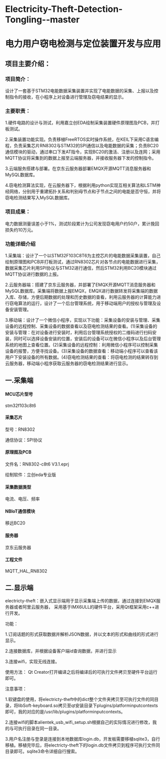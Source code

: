 # Electricity-Theft-Detection-Tongling--master
# 电力用户窃电检测与定位装置开发与应用
## 项目主要介绍：
### 项目简介：
设计了一套基于STM32电能数据采集装置并实现了电能数据的采集、上报以及控制指令的接收，在小程序上对设备进行管理及窃电结果的显示。
### 主要职责：
1.硬件电路的设计与测试，利用嘉立创EDA绘制采集装置硬件原理图及PCB，并打板测试。

2.采集装置功能实现。负责移植FreeRTOS实时操作系统，在KEIL下采用C语言编程，负责采集芯片RN8302与STM32的SPI通信以及电能数据的采集；负责BC20通信模块的驱动，通过串口下发AT指令，实现BC20的激活、注册以及连网；采用MQTT协议将采集到的数据上报至云端服务器，并接收服务器下发的控制指令。

3.云端服务搭建与部署。在京东云服务器部署EMQX开源MQTT消息服务器和MySQL数据库。

4.窃电检测算法实现，在云服务器下，根据利用python实现互相关算法和LSTM神经网络，分别用于重建拓扑关系和判别母节点和子节点之间的电能是否守恒，并将窃电检测结果写入MySQL数据库。
### 项目成果：
电力数据测量误差小于1%，测试阶段累计为公司发现窃电用户约50户，累计挽回损失约10万元。

### 功能详细介绍
1.采集端：设计了一个以STM32F103C8T6为主控芯片的电能数据采集装置，自己绘制原理图和PCB并打板测试，通过RN8302芯片对各节点的电能数据进行采集，数据采集芯片利用SPI协议与STM32进行通信，然后STM32利用BC20模块通过MQTT协议进行数据的上报。

2.云服务器端：搭建了京东云服务器，并部署了EMQX开源MQTT消息服务器和MySQL数据库。采集端将数据上报EMQX，EMQX进行数据转发将采集端的数据入库、存储，方便后期数据的处理和历史数据的查看，利用云服务器的计算能力进行窃电算法的运行，设计了一个后台管理系统，用于移动端用户的授权与管理及设备安装管理。

3.移动端：设计了一个微信小程序，实现以下功能：采集设备的安装与管理、采集设备的远程控制、采集设备的数据查看以及窃电检测结果的查看。(1)采集设备的安装与管理：在对设备进行安装时，利用后台管理系统授权的二维码进行扫码安装，同时可以选择设备安装的位置，安装后的设备可以在微信小程序以及后台管理系统的地图上查看位置。(2)采集设备的远程控制：利用微信小程序可以控制采集设备的报警，方便寻找设备。(3)采集设备的数据查看：移动端小程序可以查看该用户下安装设备的所有数据。(4)窃电检测结果的查看：将窃电检测的结果转存到云服务器，移动端小程序获取云服务器的窃电检测结果进行显示。

## 一.采集端
#### MCU芯片型号
stm32f103c8t6

#### 采集芯片
型号：RN8302

通信协议：SPI协议
#### 原理图及PCB
文件名：RN8302-c8t6 V3.1.eprj

绘制软件：立创eda专业版

#### 采集数据类型
电流、电压、频率

#### NBIoT通信模块
移远BC20

#### 服务器
京东云服务器

#### 工程文件
MQTT_HAL_RN8302

## 二.显示端
electricty-theft：嵌入式显示端用于显示采集端上传的数据，通过连接到EMQX服务器或者阿里云服务器， 采用基于IMX6ULL的硬件平台，采用Qt框架采用c++进行开发。

功能：

1.订阅话题的形式获取数据并解析JSON数据，并以文本的形式和曲线的形式进行显示。

2.连接数据库，并根据设备客户端id查询数据，并进行显示

3.连接wifi，实现无线连接。
    
使用方法：
    Qt Creator打开编译之后将编译后的可执行文件拷贝至硬件平台运行即可。
    
注意事项：

1.软键盘的使用，将electricty-theft中的dict整个文件夹拷贝至可执行文件的同目录，将libSoft-keyboard.so拷贝至qt安装目录下plugins/platforminputcontexts即可，我的对应的是/usr/lib/plugins/platforminputcontexts。

2.连接wifi的脚本alientek_usb_wifi_setup.sh根据自己的实际情况进行修改，我的与可执行目录在同一目录。
    
3.用户名注册与登录是连接到本地数据库login.db，开发板需要移植sqlite3，自行移植。移植完毕后，将electricty-theft下的login.db文件拷贝到程序可执行文件同目录即可。sqlite3命令详细自行搜索。
        
        
   
    
    

